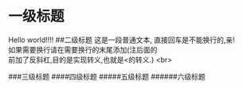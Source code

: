 # 一级标题
Hello world!!!!
##二级标题
这是一段普通文本,
直接回车是不能换行的,亲!<br>
如果需要换行请在需要换行的末尾添加(注后面的<br>前加了反斜杠\,目的是实现转义,也就是<的转义.) \<br>

###三级标题
####四级标题
#####五级标题
######六级标题
